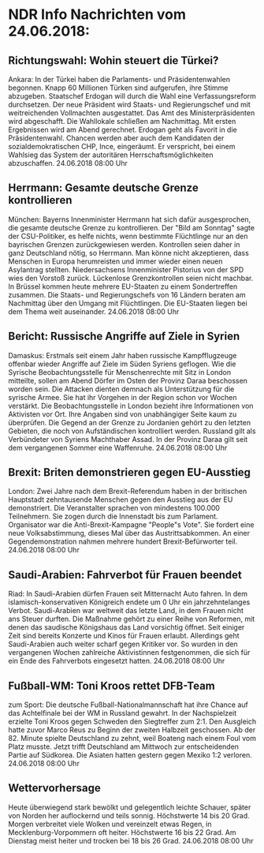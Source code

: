 # NDR Info Nachrichten vom 24.06.2018:


## Richtungswahl: Wohin steuert die Türkei?
Ankara: In der Türkei haben die Parlaments- und Präsidentenwahlen begonnen. Knapp 60 Millionen Türken sind aufgerufen, ihre Stimme abzugeben. Staatschef Erdogan will durch die Wahl eine Verfassungsreform durchsetzen. Der neue Präsident wird Staats- und Regierungschef und mit weitreichenden Vollmachten ausgestattet. Das Amt des Ministerpräsidenten wird abgeschafft. Die Wahllokale schließen am Nachmittag. Mit ersten Ergebnissen wird am Abend gerechnet. Erdogan geht als Favorit in die Präsidentenwahl. Chancen werden aber auch dem Kandidaten der sozialdemokratischen CHP, Ince, eingeräumt. Er verspricht, bei einem Wahlsieg das System der autoritären Herrschaftsmöglichkeiten abzuschaffen. 24.06.2018 08:00 Uhr 

## Herrmann: Gesamte deutsche Grenze kontrollieren
München:	  Bayerns Innenminister Herrmann hat sich dafür ausgesprochen, die gesamte deutsche Grenze zu kontrollieren. Der "Bild am Sonntag" sagte der CSU-Politiker, es helfe nichts, wenn bestimmte Flüchtlinge nur an den bayrischen Grenzen zurückgewiesen werden. Kontrollen seien daher in ganz Deutschland nötig, so  Herrmann. Man könne nicht akzeptieren, dass Menschen in Europa herumreisten und immer wieder einen neuen Asylantrag stellten. Niedersachsens Innenminister Pistorius von der SPD wies den Vorstoß zurück. Lückenlose Grenzkontrollen seien nicht machbar. In Brüssel kommen heute mehrere EU-Staaten zu einem Sondertreffen zusammen. Die Staats- und Regierungschefs von 16 Ländern beraten am Nachmittag über den Umgang mit Flüchtlingen. Die EU-Staaten liegen bei dem Thema weit auseinander. 24.06.2018 08:00 Uhr 

## Bericht: Russische Angriffe auf Ziele in Syrien
Damaskus: Erstmals seit einem Jahr haben russische Kampfflugzeuge offenbar wieder Angriffe auf Ziele im Süden Syriens geflogen. Wie die Syrische Beobachtungsstelle für Menschenrechte mit Sitz in London mitteilte, sollen am Abend Dörfer im Osten der Provinz Daraa beschossen worden sein. Die Attacken dienten demnach
als Unterstützung für die syrische Armee. Sie hat ihr Vorgehen in der Region schon vor Wochen verstärkt. Die Beobachtungsstelle in London bezieht ihre Informationen von Aktivisten vor Ort. Ihre Angaben sind von unabhängiger Seite kaum zu überprüfen. Die Gegend an der Grenze zu Jordanien gehört zu den letzten Gebieten, die noch von Aufständischen kontrolliert werden. Russland gilt als Verbündeter von Syriens Machthaber Assad. In der Provinz Daraa gilt seit dem vergangenen Sommer eine Waffenruhe. 24.06.2018 08:00 Uhr 

## Brexit: Briten demonstrieren gegen EU-Ausstieg
London:    Zwei Jahre nach dem Brexit-Referendum haben in der britischen Hauptstadt zehntausende Menschen gegen den Ausstieg aus der EU demonstriert. Die Veranstalter sprachen von mindestens 100.000 Teilnehmern. Sie zogen durch die Innenstadt bis zum Parlament. Organisator war die Anti-Brexit-Kampagne "People"s Vote". Sie fordert eine neue Volksabstimmung, dieses Mal über das Austrittsabkommen. An einer Gegendemonstration nahmen mehrere hundert Brexit-Befürworter teil. 24.06.2018 08:00 Uhr 

## Saudi-Arabien: Fahrverbot für Frauen beendet
Riad: In Saudi-Arabien dürfen Frauen seit Mitternacht Auto fahren. In dem islamisch-konservativen Königreich endete um 0 Uhr ein jahrzehntelanges Verbot. Saudi-Arabien war weltweit das letzte Land, in dem Frauen nicht ans Steuer durften. Die Maßnahme gehört zu einer Reihe von Reformen, mit denen das saudische Königshaus das Land vorsichtig öffnet. Seit einiger Zeit sind bereits Konzerte und Kinos für Frauen erlaubt. Allerdings geht Saudi-Arabien auch weiter scharf gegen Kritiker vor. So wurden in den vergangenen Wochen zahlreiche Aktivistinnen festgenommen, die sich für ein Ende des Fahrverbots eingesetzt hatten. 24.06.2018 08:00 Uhr 

## Fußball-WM: Toni Kroos rettet DFB-Team
zum Sport: 	Die deutsche Fußball-Nationalmannschaft hat ihre Chance auf das Achtelfinale bei der WM in Russland gewahrt. In der Nachspielzeit erzielte Toni Kroos gegen Schweden den Siegtreffer zum 2:1. Den Ausgleich hatte zuvor Marco Reus zu Beginn der zweiten Halbzeit geschossen. Ab der 82. Minute spielte Deutschland zu zehnt, weil Boateng nach einem Foul vom Platz musste. Jetzt trifft Deutschland am Mittwoch zur entscheidenden Partie auf Südkorea. Die Asiaten hatten gestern gegen Mexiko 1:2 verloren. 24.06.2018 08:00 Uhr 

## Wettervorhersage
Heute überwiegend stark bewölkt und gelegentlich leichte Schauer, später von Norden her auflockernd und teils sonnig. Höchstwerte 14 bis 20 Grad. Morgen verbreitet viele Wolken und vereinzelt etwas Regen, in Mecklenburg-Vorpommern oft heiter. Höchstwerte 16 bis 22 Grad. Am Dienstag meist heiter und trocken bei 18 bis 26 Grad. 24.06.2018 08:00 Uhr 
